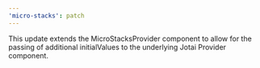 ```yaml
---
'micro-stacks': patch
---
```


This update extends the MicroStacksProvider component to allow for the passing of additional initialValues to the underlying Jotai Provider component.
